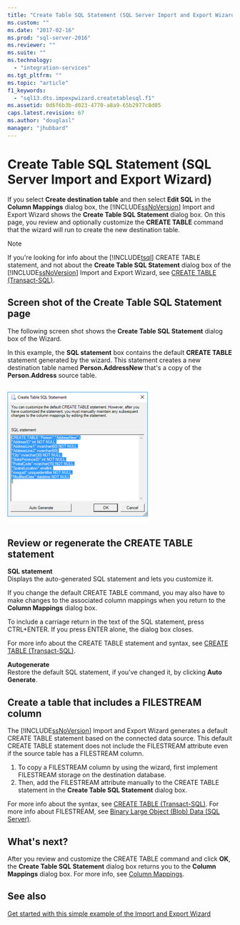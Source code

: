 ```yaml
---
title: "Create Table SQL Statement (SQL Server Import and Export Wizard) | Microsoft Docs"
ms.custom: ""
ms.date: "2017-02-16"
ms.prod: "sql-server-2016"
ms.reviewer: ""
ms.suite: ""
ms.technology: 
  - "integration-services"
ms.tgt_pltfrm: ""
ms.topic: "article"
f1_keywords: 
  - "sql13.dts.impexpwizard.createtablesql.f1"
ms.assetid: 0d6f6b3b-d023-4770-a8a9-65b2977c8d05
caps.latest.revision: 67
ms.author: "douglasl"
manager: "jhubbard"
---
```

# Create Table SQL Statement (SQL Server Import and Export Wizard)
If you select **Create destination table** and then select **Edit SQL** in the **Column Mappings** dialog box, the [!INCLUDE[ssNoVersion](../../advanced-analytics/r-services/includes/ssnoversion-md.md)] Import and Export Wizard shows the **Create Table SQL Statement** dialog box. On this page, you review and optionally customize the **CREATE TABLE** command that the wizard will run to create the new destination table.
  
> [!NOTE]
> If you're looking for info about the [!INCLUDE[tsql](../../advanced-analytics/r-services/includes/tsql-md.md)] CREATE TABLE statement, and not about the **Create Table SQL Statement** dialog box of the [!INCLUDE[ssNoVersion](../../advanced-analytics/r-services/includes/ssnoversion-md.md)] Import and Export Wizard, see [CREATE TABLE &#40;Transact-SQL&#41;](../../t-sql/statements/create-table-transact-sql.md). 
  
## Screen shot of the Create Table SQL Statement page  
 The following screen shot shows the **Create Table SQL Statement** dialog box of the Wizard.
 
In this example, the **SQL statement** box contains the default **CREATE TABLE** statement generated by the wizard. This statement creates a new destination table named **Person.AddressNew** that's a copy of the **Person.Address** source table. 
  
 ![Create table page of the Import and Export Wizard](../../integration-services/import-export-data/media/create-table.png "Create table page of the Import and Export Wizard")  
  
## Review or regenerate the CREATE TABLE statement  
 **SQL statement**  
Displays the auto-generated SQL statement and lets you customize it.
 
If you change the default CREATE TABLE command, you may also have to make changes to the associated column mappings when you return to the **Column Mappings** dialog box.  
  
To include a carriage return in the text of the SQL statement, press CTRL+ENTER. If you press ENTER alone, the dialog box closes.  
  
For more info about the CREATE TABLE statement and syntax, see [CREATE TABLE &#40;Transact-SQL&#41;](../../t-sql/statements/create-table-transact-sql.md).   
  
 **Autogenerate**  
 Restore the default SQL statement, if you've changed it, by clicking **Auto Generate**.  
  
## Create a table that includes a FILESTREAM column  
 The [!INCLUDE[ssNoVersion](../../advanced-analytics/r-services/includes/ssnoversion-md.md)] Import and Export Wizard generates a default CREATE TABLE statement based on the connected data source. This default CREATE TABLE statement does not include the FILESTREAM attribute even if the source table has a FILESTREAM column.
 1.  To copy a FILESTREAM column by using the wizard, first implement FILESTREAM storage on the destination database.
 2.  Then, add the FILESTREAM attribute manually to the CREATE TABLE statement in the **Create Table SQL Statement** dialog box.  

For more info about the syntax, see [CREATE TABLE &#40;Transact-SQL&#41;](../../t-sql/statements/create-table-transact-sql.md). For more info about FILESTREAM, see [Binary Large Object &#40;Blob&#41; Data &#40;SQL Server&#41;](../../relational-databases/blob/binary-large-object-blob-data-sql-server.md).  
  
## What's next?  
 After you review and customize the CREATE TABLE command and click **OK**, the **Create Table SQL Statement** dialog box returns you to the **Column Mappings** dialog box. For more info, see [Column Mappings](../../integration-services/import-export-data/column-mappings-sql-server-import-and-export-wizard.md).
 
 ## See also
[Get started with this simple example of the Import and Export Wizard](../../integration-services/import-export-data/get-started-with-this-simple-example-of-the-import-and-export-wizard.md)


